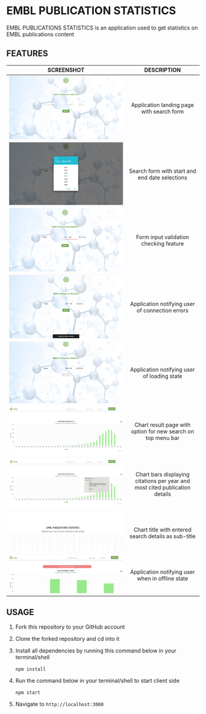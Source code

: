 # EMBL PUBLICATION STATISTICS
EMBL PUBLICATIONS STATISTICS is an application used to get statistics on EMBL publications content

## FEATURES

SCREENSHOT           |  DESCRIPTION
:-------------------------:|:-------------------------:
![Alt Home page](/docs/screenshots/1.png?raw=true "Home page") |  Application landing page with search form
![Alt Calendar](/docs/screenshots/2.png?raw=true "Calendar field") |  Search form with start and end date selections
![Alt Form errors](/docs/screenshots/3.png?raw=true "Form checking") |  Form input validation checking feature
![Alt Axios error checking](/docs/screenshots/4.png?raw=true "Fetch error") |  Application notifying user of connection errors
![Alt Loading feature](/docs/screenshots/5.png?raw=true "Loading feature") |  Application notifying user of loading state
![Alt Chart page](/docs/screenshots/6.png?raw=true "Chart page") |  Chart result page with option for new search on top menu bar
![Alt Chart info](/docs/screenshots/7.png?raw=true "Chart info") |  Chart bars displaying citations per year and most cited publication details
![Alt Chart title](/docs/screenshots/8.png?raw=true "Chart title") |  Chart title with entered search details as sub-title
![Alt Offline](/docs/screenshots/9.png?raw=true "Offline") |  Application notifying user when in offline state

## USAGE
1. Fork this repository to your GitHub account
2. Clone the forked repository and cd into it

3. Install all dependencies by running this command below in your terminal/shell
    ````
    npm install
    ````
4. Run the command below in your terminal/shell to start client side
    ```` 
    npm start
    ````
5. Navigate to `http://localhost:3000`



